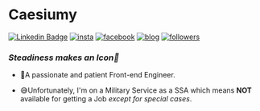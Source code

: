 # Caesiumy
[![Linkedin Badge](https://img.shields.io/badge/-LinkedIn-blue?style=for-the-badge&logo=Linkedin&logoColor=white&link=https://www.linkedin.com/in/chang-sik-yoon-120757217/)](https://www.linkedin.com/in/chang-sik-yoon-120757217/)
[![insta](https://img.shields.io/badge/Instagram-ff69b4?style=for-the-badge&logo=instagram&logoColor=white&link=https://www.instagram.com/caesium_y/)](https://www.instagram.com/caesium_y/)
[![facebook](https://img.shields.io/badge/-Facebook-1877f2?style=for-the-badge&logo=facebook&logoColor=white&link=https://www.facebook.com/mn0658/)](https://www.facebook.com/mn0658/)
[![blog](https://img.shields.io/badge/github-blog-000000?style=for-the-badge&logo=github&logoColor=white&link=https://caesiumy.github.io/)](https://caesiumy.github.io/)
[![followers](https://img.shields.io/github/followers/caesiumy?style=for-the-badge&logo=github&link=https://github.com/CaesiumY)](https://github.com/CaesiumY)

### *Steadiness makes an Icon🌠*
- 🛴A passionate and patient Front-end Engineer.
  
- 😅Unfortunately, I'm on a Military Service as a SSA which means **NOT** available for getting a Job *except for special cases*.
<!-- 
![Top Langs](https://github-readme-stats.vercel.app/api/top-langs/?username=caesiumy&layout=compact)

![caesiumy's github stats](https://github-readme-stats.vercel.app/api?username=caesiumy&show_icons=true&theme=vue) -->

<br>
